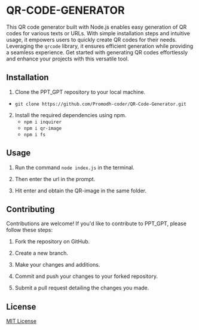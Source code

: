 # QR-CODE-GENERATOR
This QR code generator built with Node.js enables easy generation of QR codes for various texts or URLs. With simple installation steps and intuitive usage, it empowers users to quickly create QR codes for their needs. Leveraging the `qrcode` library, it ensures efficient generation while providing a seamless experience. Get started with generating QR codes effortlessly and enhance your projects with this versatile tool.

## Installation
1. Clone the PPT_GPT repository to your local machine.

- `git clone https://github.com/Promodh-coder/QR-Code-Generator.git`

2. Install the required dependencies using npm.
   - `npm i inquirer`
   - `npm i qr-image`
   - `npm i fs`
  
## Usage

1. Run the command `node index.js` in the terminal.

2. Then enter the url in the prompt.

3. Hit enter and obtain the QR-image in the same folder.

## Contributing

Contributions are welcome! If you'd like to contribute to PPT_GPT, please follow these steps:

1. Fork the repository on GitHub.

2. Create a new branch.

3. Make your changes and additions.

4. Commit and push your changes to your forked repository.

5. Submit a pull request detailing the changes you made.

## License

[MIT License](LICENSE)

